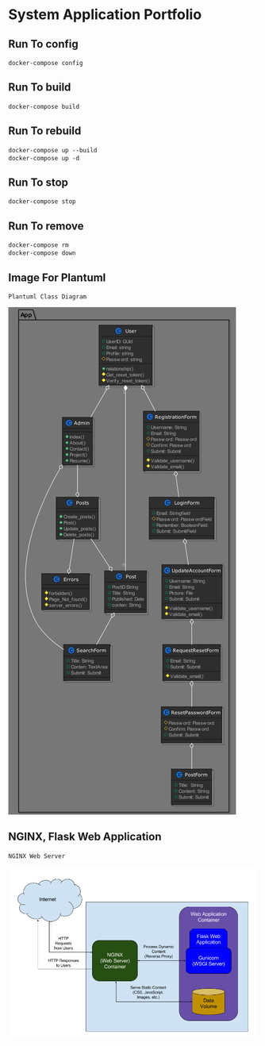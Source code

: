 # System Application Portfolio

## Run To config
```
docker-compose config
```

## Run To build
```
docker-compose build
```

## Run To rebuild
```
docker-compose up --build
docker-compose up -d  
```

## Run To stop 
```
docker-compose stop
```

## Run To remove
```
docker-compose rm
docker-compose down
```

## Image For Plantuml 
```
Plantuml Class Diagram
```

![Class Diagram](class_diagram/Class.png)


## NGINX, Flask Web Application 
```
NGINX Web Server 
```
![Class Diagram](class_diagram/NGINX.png)